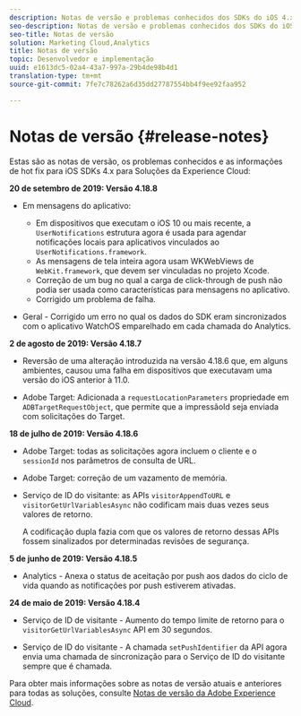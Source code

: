```yaml
---
description: Notas de versão e problemas conhecidos dos SDKs do iOS 4.x para as Soluções da Experience Cloud.
seo-description: Notas de versão e problemas conhecidos dos SDKs do iOS 4.x para as Soluções da Experience Cloud.
seo-title: Notas de versão
solution: Marketing Cloud,Analytics
title: Notas de versão
topic: Desenvolvedor e implementação
uuid: e1613dc5-02a4-43a7-997a-29b4de98b4d1
translation-type: tm+mt
source-git-commit: 7fe7c78262a6d35dd27787554bb4f9ee92faa952

---
```



# Notas de versão {#release-notes}

Estas são as notas de versão, os problemas conhecidos e as informações de hot fix para iOS SDKs 4.x para Soluções da Experience Cloud:

**20 de setembro de 2019: Versão 4.18.8**

* Em mensagens do aplicativo:

   * Em dispositivos que executam o iOS 10 ou mais recente, a `UserNotifications` estrutura agora é usada para agendar notificações locais para aplicativos vinculados ao `UserNotifications.framework`.
   * As mensagens de tela inteira agora usam WKWebViews de `WebKit.framework`, que devem ser vinculadas no projeto Xcode.
   * Correção de um bug no qual a carga de click-through de push não podia ser usada como características para mensagens no aplicativo.
   * Corrigido um problema de falha.

* Geral - Corrigido um erro no qual os dados do SDK eram sincronizados com o aplicativo WatchOS emparelhado em cada chamada do Analytics.

**2 de agosto de 2019: Versão 4.18.7**

* Reversão de uma alteração introduzida na versão 4.18.6 que, em alguns ambientes, causou uma falha em dispositivos que executavam uma versão do iOS anterior à 11.0.

* Adobe Target: Adicionada a `requestLocationParameters` propriedade em `ADBTargetRequestObject`, que permite que a impressãoId seja enviada com solicitações do Target.

**18 de julho de 2019: Versão 4.18.6**

* Adobe Target: todas as solicitações agora incluem o cliente e o `sessionId` nos parâmetros de consulta de URL.
* Adobe Target: correção de um vazamento de memória.
* Serviço de ID do visitante: as APIs `visitorAppendToURL` e `visitorGetUrlVariablesAsync` não codificam mais duas vezes seus valores de retorno.

   A codificação dupla fazia com que os valores de retorno dessas APIs fossem sinalizados por determinadas revisões de segurança.

**5 de junho de 2019: Versão 4.18.5**

* Analytics - Anexa o status de aceitação por push aos dados do ciclo de vida quando as notificações por push estiverem ativadas.

**24 de maio de 2019: Versão 4.18.4**

* Serviço de ID de visitante - Aumento do tempo limite de retorno para o
   `visitorGetUrlVariablesAsync` API em 30 segundos.

* Serviço de ID do visitante - A chamada `setPushIdentifier` da API agora envia uma chamada de sincronização para o Serviço de ID do visitante sempre que é chamada.

Para obter mais informações sobre as notas de versão atuais e anteriores para todas as soluções, consulte [Notas de versão da Adobe Experience Cloud](https://marketing.adobe.com/resources/help/en_US/whatsnew/).
